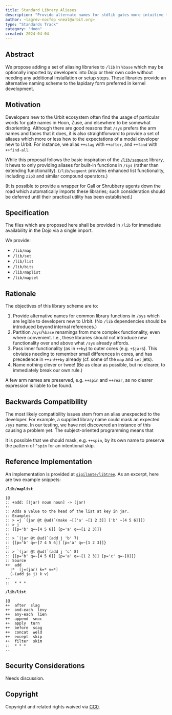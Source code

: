 ```yaml
---
title: Standard Library Aliases
description: "Provide alternate names for stdlib gates more intuitive to new developers."
author: ~lagrev-nocfep <neal@urbit.org>
type: "Standards Track"
category: "Hoon"
created: 2024-04-04
---
```


## Abstract

We propose adding a set of aliasing libraries to `/lib` in `%base` which may be optionally imported by developers into Dojo or their own code without needing any additional installation or setup steps.  These libraries provide an alternative naming scheme to the lapidary form preferred in kernel development.

## Motivation

Developers new to the Urbit ecosystem often find the usage of particular words for gate names in Hoon, Zuse, and elsewhere to be somewhat disorienting.  Although there are good reasons that `/sys` prefers the arm names and faces that it does, it is also straightforward to provide a set of aliases which more or less hew to the expectations of a modal developer new to Urbit.  For instance, we alias `++slag` with `++after`, and `++fand` with `++find-all`.

While this proposal follows the basic inspiration of the [`/lib/sequent`]([https:](https://github.com/jackfoxy/sequent)) library, it hews to only providing aliases for built-in functions in `/sys` (rather than extending functionality).  (`/lib/sequent` provides enhanced list functionality, including `zip3` and similar compound operators.)

(It is possible to provide a wrapper for Gall or Shrubbery agents down the road which automatically imports these libraries; such consideration should be deferred until their practical utility has been established.)

## Specification

The files which are proposed here shall be provided in `/lib` for immediate availability in the Dojo via a single import.

We provide:

- `/lib/map`
- `/lib/set`
- `/lib/list`
- `/lib/bits`
- `/lib/maplist`
- `/lib/mapset`

## Rationale

The objectives of this library scheme are to:

1. Provide alternative names for common library functions in `/sys` which are legible to developers new to Urbit.  (No `/lib` dependencies should be introduced beyond internal references.)
2. Partition `/sys`/`%base` renamings from more complex functionality, even where convenient.  I.e., these libraries should not introduce new functionality over and above what `/sys` already affords.
3. Pass inner functionality (as in `++by`) to outer cores (e.g. `+$jar`s).  This obviates needing to remember small differences in cores, and has precedence in `++in`/`++by` already (cf. some of the `map` and `set` jets).
4. Name nothing clever or twee!  (Be as clear as possible, but no clearer, to immediately break our own rule.)

A few arm names are preserved, e.g. `++spin` and `++rear`, as no clearer expression is liable to be found.

## Backwards Compatibility

The most likely compatibility issues stem from an alias unexpected to the developer.  For example, a supplied library name could mask an expected `/sys` name.  In our testing, we have not discovered an instance of this causing a problem yet.  The subject-oriented programming means that 

It is possible that we should mask, e.g. `++spin`, by its own name to preserve the pattern of `^spin` for an intentional skip.

## Reference Implementation

An implementation is provided at [`sigilante/libtree`](https://github.com/sigilante/libtree).  As an excerpt, here are two example snippets:

**`/lib/maplist`**

```hoon
|@
:: +add: [(jar) noun noun] -> (jar)
::
:: Adds a value to the head of the list at key in jar.
:: Examples
:: > =j `(jar @t @ud)`(make ~[['a' ~[1 2 3]] ['b' ~[4 5 6]]])
:: > j
:: {[p='b' q=~[4 5 6]] [p='a' q=~[1 2 3]]}
:: 
:: > `(jar @t @ud)`(add j 'b' 7)
:: {[p='b' q=~[7 4 5 6]] [p='a' q=~[1 2 3]]}
:: 
:: > `(jar @t @ud)`(add j 'c' 8)
:: {[p='b' q=~[4 5 6]] [p='a' q=~[1 2 3]] [p='c' q=~[8]]}
:: Source
++  add
  |*  [j=(jar) k=* v=*]
  (~(add ja j) k v)
--
::  * * *
```

**`/lib/list`**

```hoon
|@
++  after  slag
++  and-each  levy
++  any-each  lien
++  append  snoc
++  apply  turn
++  before  scag
++  concat  weld
++  except  skip
++  filter  skim
::  * * *
--
```

## Security Considerations

Needs discussion.

## Copyright

Copyright and related rights waived via [CC0](../LICENSE.md).

